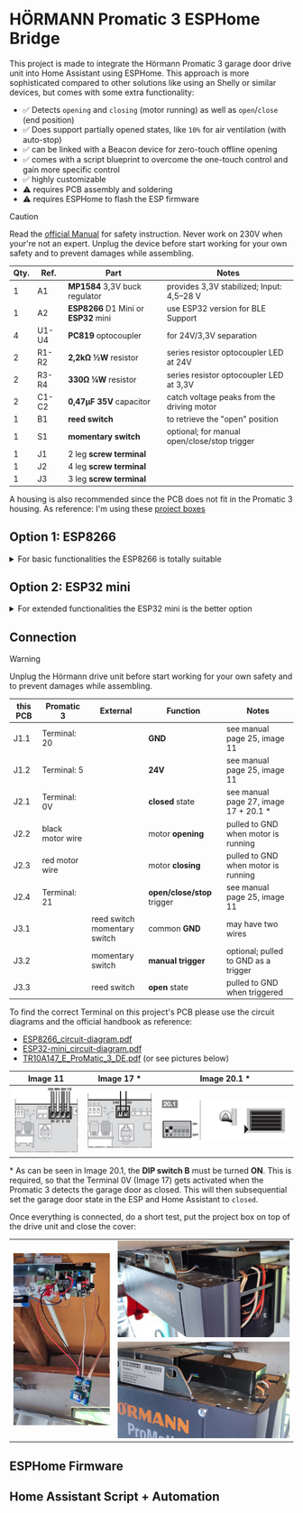 # HÖRMANN Promatic 3 ESPHome Bridge

This project is made to integrate the Hörmann Promatic 3 garage door drive unit into Home Assistant using ESPHome. This approach is more sophisticated compared to other solutions like using an Shelly or similar devices, but comes with some extra functionality:

- ✅ Detects `opening` and `closing` (motor running) as well as `open`/`close` (end position)
- ✅ Does support partially opened states, like `10%` for air ventilation (with auto-stop)
- ✅ can be linked with a Beacon device for zero-touch offline opening
- ✅ comes with a script blueprint to overcome the one-touch control and gain more specific control
- ✅ highly customizable
- ⚠️ requires PCB assembly and soldering
- ⚠️ requires ESPHome to flash the ESP firmware


> [!CAUTION]  
> Read the [official Manual](TR10A147_E_ProMatic_3_DE.pdf) for safety instruction. Never work on 230V when your're not an expert. Unplug the device before start working for your own safety and to prevent damages while assembling.


| Qty. | Ref.  | Part | Notes |
| ---- | ----  | ---- | ----- |
| 1    | A1    | **MP1584** 3,3V buck regulator | provides 3,3V stabilized; Input: 4,5–28 V |
| 1    | A2    | **ESP8266** D1 Mini or **ESP32** mini | use ESP32 version for BLE Support |
| 4    | U1-U4 | **PC819** optocoupler | for 24V/3,3V separation |
| 2    | R1-R2 | **2,2kΩ ½W** resistor | series resistor optocoupler LED at 24V |
| 2    | R3-R4 | **330Ω ¼W** resistor | series resistor optocoupler LED at 3,3V |
| 2    | C1-C2 | **0,47μF 35V** capacitor | catch voltage peaks from the driving motor |
| 1    | B1    | **reed switch** | to retrieve the "open" position |
| 1    | S1    | **momentary switch** | optional; for manual open/close/stop trigger |
| 1    | J1    | 2 leg **screw terminal** |  |
| 1    | J2    | 4 leg **screw terminal** |  |
| 1    | J3    | 3 leg **screw terminal** |  |

 A housing is also recommended since the PCB does not fit in the Promatic 3 housing. As reference: I'm using these [project boxes](https://www.amazon.de/dp/B0BWLW941S)


## Option 1: ESP8266
<details>
<summary>For basic functionalities the ESP8266 is totally suitable</summary>

### Circuit Diagram
![ESP8266 circuit diagram](images/ESP8266_circuit-diagram.svg)

### PCB-Design
<img src="images\ESP8266_PCB.png" width=500px>

If you like to order the PCB shown above, feel free to use the already exported production files. Or implement changes using **[fritzing](https://fritzing.org/download)** (check the [ESP8266 Pinout Reference](https://randomnerdtutorials.com/esp8266-pinout-reference-gpios/#wemos-d1-mini-pinout)!):
- **PCB-Design**: [ESP8266_extended-gerber.zip](ESP8266_extended-gerber.zip) (76 x 55,7mm)
- **Project File**: [ESP8266.fzz](ESP8266.fzz)

### Results (grid PCB)

I did my prototype on a grip PCB which also works great.  
Grid PCB: 70 x 50 mm / 24 x 18 holes / resistors vertical to save space

<img src="images\ESP8266_grid-PCB_top.jpg" width=300px>
<img src="images\ESP8266_grid-PCB_bottom.jpg" width=300px>

</details>


## Option 2: ESP32 mini
<details>
<summary>For extended functionalities the ESP32 mini is the better option</summary>

### Circuit Diagram
![ESP32-mini circuit diagram](images/ESP32-mini_circuit-diagram.svg)

### PCB-Design
<img src="images\ESP32-mini_PCB.png" width=500px>

If you like to order the PCB shown above, feel free to use the already exported production files. Or implement changes using **[fritzing](https://fritzing.org/download)** (check the [ESP32-mini Pinout Reference](https://www.esp32learning.com/micropython/mh-et-live-minikit-for-esp32-and-micropython.php)!):
- **PCB-Design**: [ESP32-mini_extended-gerber.zip](ESP32-mini_extended-gerber.zip) (78,8 x 55,9mm)
- **Project File**: [ESP32-mini.fzz](ESP8266.fzz)

### Results
// FIXME


</details>


## Connection

> [!WARNING]  
> Unplug the Hörmann drive unit before start working for your own safety and to prevent damages while assembling.

| this PCB | Promatic 3 | External | Function | Notes |
| -------- | ---------- | -------- | -------- | ----- |
| J1.1 | Terminal: 20 |  | **GND**  | see manual page 25, image 11 |
| J1.2 | Terminal: 5 |  | **24V**  | see manual page 25, image 11 |
| J2.1 | Terminal: 0V |  | **closed** state | see manual page 27, image 17 + 20.1 * |
| J2.2 | black motor wire |  | motor **opening** | pulled to GND when motor is running |
| J2.3 | red motor wire |  | motor **closing** | pulled to GND when motor is running |
| J2.4 | Terminal: 21 |  | **open/close/stop** trigger | see manual page 25, image 11 |
| J3.1 |  | reed switch <br> momentary switch | common **GND** | may have two wires |
| J3.2 |  | momentary switch | **manual trigger** | optional; pulled to GND as a trigger |
| J3.3 |  | reed switch | **open** state | pulled to GND when triggered |

To find the correct Terminal on this project's PCB please use the circuit diagrams and the official handbook as reference:
- [ESP8266_circuit-diagram.pdf](ESP8266_circuit-diagram.pdf)
- [ESP32-mini_circuit-diagram.pdf](ESP32-mini_circuit-diagram.pdf)
- [TR10A147_E_ProMatic_3_DE.pdf](TR10A147_E_ProMatic_3_DE.pdf) (or see pictures below)


| Image 11 | Image 17 * | Image 20.1 * |
| -------- | ---------- | ------------ |
| <img src="images\manual_image-11.png"> | <img src="images\manual_image-17.png"> | <img src="images\manual_image-20.1.png"> |

\* As can be seen in Image 20.1, the **DIP switch B** must be turned **ON**. This is required, so that the Terminal 0V (Image 17) gets activated when the Promatic 3 detects the garage door as closed. This will then subsequential set the garage door state in the ESP and Home Assistant to `closed`.

Once everything is connected, do a short test, put the project box on top of the drive unit and close the cover:

<table>
  <tr>
    <td rowspan="2"><img src="images\IMG_20250616_133216.jpg"></td>
    <td><img src="images\IMG_20250616_134011.jpg"></td>
  </tr>
  <tr>
    <td><img src="images\IMG_20250616_134428.jpg"></td>
  </tr>
</table>



## ESPHome Firmware




## Home Assistant Script + Automation


